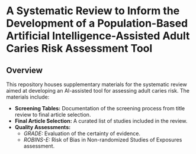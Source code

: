 # A Systematic Review to Inform the Development of a Population-Based Artificial Intelligence-Assisted Adult Caries Risk Assessment Tool

## Overview

This repository houses supplementary materials for the systematic review aimed at developing an AI-assisted tool for assessing adult caries risk. The materials include:

- **Screening Tables:** Documentation of the screening process from title review to final article selection.
- **Final Article Selection:** A curated list of studies included in the review.
- **Quality Assessments:**
  - *GRADE:* Evaluation of the certainty of evidence.
  - *ROBINS-E:* Risk of Bias in Non-randomized Studies of Exposures assessment.
